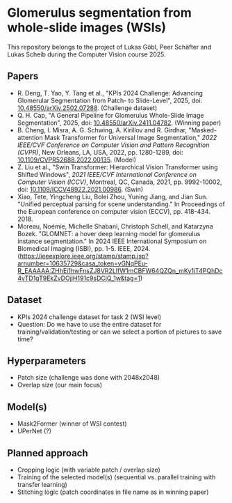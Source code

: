 # Glomerulus segmentation from whole-slide images (WSIs)

This repository belongs to the project of Lukas Göbl, Peer Schäfter and Lukas Scheib during the Computer Vision course 2025.

## Papers
- R. Deng, T. Yao, Y. Tang et al., "KPIs 2024 Challenge: Advancing Glomerular Segmentation from Patch- to Slide-Level", 2025, doi: [10.48550/arXiv.2502.07288](https://doi.org/10.48550/arXiv.2502.07288). (Challenge dataset)
- Q. H. Cap, "A General Pipeline for Glomerulus Whole-Slide Image Segmentation", 2025, doi: [10.48550/arXiv.2411.04782](https://doi.org/10.48550/arXiv.2411.04782). (Winning paper)
- B. Cheng, I. Misra, A. G. Schwing, A. Kirillov and R. Girdhar, "Masked-attention Mask Transformer for Universal Image Segmentation," *2022 IEEE/CVF Conference on Computer Vision and Pattern Recognition (CVPR)*, New Orleans, LA, USA, 2022, pp. 1280-1289, doi: [10.1109/CVPR52688.2022.00135](https://doi.org/10.1109/CVPR52688.2022.00135). (Model)
- Z. Liu et al., "Swin Transformer: Hierarchical Vision Transformer using Shifted Windows", *2021 IEEE/CVF International Conference on Computer Vision (ICCV)*, Montreal, QC, Canada, 2021, pp. 9992-10002, doi: [10.1109/ICCV48922.2021.00986](https://doi.org/10.1109/ICCV48922.2021.00986). (Swin)
- Xiao, Tete, Yingcheng Liu, Bolei Zhou, Yuning Jiang, and Jian Sun. "Unified perceptual parsing for scene understanding." In Proceedings of the European conference on computer vision (ECCV), pp. 418-434. 2018.
- Moreau, Noémie, Michelle Shabani, Christoph Schell, and Katarzyna Bozek. "GLOMNET: a hover deep learning model for glomerulus instance segmentation." In 2024 IEEE International Symposium on Biomedical Imaging (ISBI), pp. 1-5. IEEE, 2024. (https://ieeexplore.ieee.org/stamp/stamp.jsp?arnumber=10635729&casa_token=yGNqPEu-R_EAAAAA:ZHhEi1hwFnsZJ8VR2LIfW1mCBFW64QZQn_mKy1jT4PQhDc4vTD1gT9EkZvDOjjH191c9sDCjQ_1w&tag=1)

## Dataset 
- KPIs 2024 challenge dataset for task 2 (WSI level)
- Question: Do we have to use the entire dataset for training/validation/testing or can we select a portion of pictures to save time?
  
## Hyperparameters
- Patch size (challenge was done with 2048x2048)
- Overlap size (our main focus)

## Model(s) 
- Mask2Former (winner of WSI contest)
- UPerNet (?)

## Planned approach
- Cropping logic (with variable patch / overlap size)
- Training of the selected model(s) (sequential vs. parallel training with transfer learning)
- Stitching logic (patch coordinates in file name as in winning paper)
